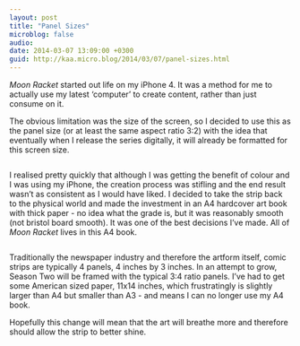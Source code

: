 ```yaml
---
layout: post
title: "Panel Sizes"
microblog: false
audio: 
date: 2014-03-07 13:09:00 +0300
guid: http://kaa.micro.blog/2014/03/07/panel-sizes.html
---
```

<p><em>Moon Racket</em> started out life on my iPhone 4. It was a method for me to actually use my latest &lsquo;computer&rsquo; to create content, rather than just consume on it.</p>

<p>The obvious limitation was the size of the screen, so I decided to use this as the panel size (or at least the same aspect ratio 3:2) with the idea that eventually when I release the series digitally, it will already be formatted for this screen size.</p>

<p><img src="https://micro.kaa.bz/uploads/2018/15527be017.jpg" alt="" /></p>

<p>I realised pretty quickly that although I was getting the benefit of colour and I was using my iPhone, the creation process was stifling and the end result wasn&rsquo;t as consistent as I would have liked. I decided to take the strip back to the physical world and made the investment in an A4 hardcover art book with thick paper - no idea what the grade is, but it was reasonably smooth (not bristol board smooth). It was one of the best decisions I&rsquo;ve made. All of <em>Moon Racket</em> lives in this A4 book.</p>

<p><img src="https://micro.kaa.bz/uploads/2018/417fa9555f.jpg" alt="" /></p>

<p>Traditionally the newspaper industry and therefore the artform itself, comic strips are typically 4 panels, 4 inches by 3 inches. In an attempt to grow, Season Two will be framed with the typical 3:4 ratio panels. I&rsquo;ve had to get some American sized paper, 11x14 inches, which frustratingly is slightly larger than A4 but smaller than A3 - and means I can no longer use my A4 book.</p>

<p>Hopefully this change will mean that the art will breathe more and therefore should allow the strip to better shine.</p>

<p><img src="https://micro.kaa.bz/uploads/2018/1eeee5b7cd.jpg" alt="" /></p>
